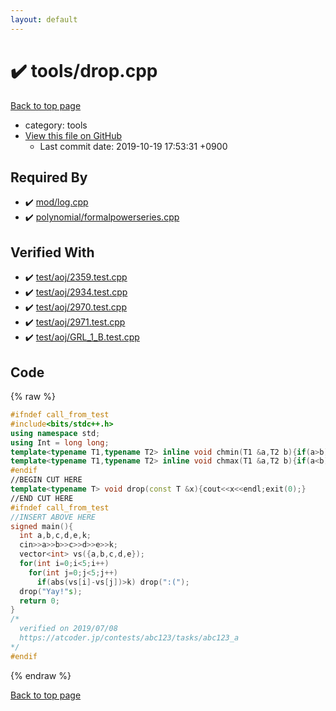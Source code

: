 ```yaml
---
layout: default
---
```


<!-- mathjax config similar to math.stackexchange -->
<script type="text/javascript" async
  src="https://cdnjs.cloudflare.com/ajax/libs/mathjax/2.7.5/MathJax.js?config=TeX-MML-AM_CHTML">
</script>
<script type="text/x-mathjax-config">
  MathJax.Hub.Config({
    TeX: { equationNumbers: { autoNumber: "AMS" }},
    tex2jax: {
      inlineMath: [ ['$','$'] ],
      processEscapes: true
    },
    "HTML-CSS": { matchFontHeight: false },
    displayAlign: "left",
    displayIndent: "2em"
  });
</script>

<script type="text/javascript" src="https://cdnjs.cloudflare.com/ajax/libs/jquery/3.4.1/jquery.min.js"></script>
<script src="https://cdn.jsdelivr.net/npm/jquery-balloon-js@1.1.2/jquery.balloon.min.js" integrity="sha256-ZEYs9VrgAeNuPvs15E39OsyOJaIkXEEt10fzxJ20+2I=" crossorigin="anonymous"></script>
<script type="text/javascript" src="../../assets/js/copy-button.js"></script>
<link rel="stylesheet" href="../../assets/css/copy-button.css" />


# :heavy_check_mark: tools/drop.cpp
<a href="../../index.html">Back to top page</a>

* category: tools
* <a href="{{ site.github.repository_url }}/blob/master/tools/drop.cpp">View this file on GitHub</a>
    - Last commit date: 2019-10-19 17:53:31 +0900




## Required By
* :heavy_check_mark: <a href="../mod/log.cpp.html">mod/log.cpp</a>
* :heavy_check_mark: <a href="../polynomial/formalpowerseries.cpp.html">polynomial/formalpowerseries.cpp</a>


## Verified With
* :heavy_check_mark: <a href="../../verify/test/aoj/2359.test.cpp.html">test/aoj/2359.test.cpp</a>
* :heavy_check_mark: <a href="../../verify/test/aoj/2934.test.cpp.html">test/aoj/2934.test.cpp</a>
* :heavy_check_mark: <a href="../../verify/test/aoj/2970.test.cpp.html">test/aoj/2970.test.cpp</a>
* :heavy_check_mark: <a href="../../verify/test/aoj/2971.test.cpp.html">test/aoj/2971.test.cpp</a>
* :heavy_check_mark: <a href="../../verify/test/aoj/GRL_1_B.test.cpp.html">test/aoj/GRL_1_B.test.cpp</a>


## Code
{% raw %}
```cpp
#ifndef call_from_test
#include<bits/stdc++.h>
using namespace std;
using Int = long long;
template<typename T1,typename T2> inline void chmin(T1 &a,T2 b){if(a>b) a=b;}
template<typename T1,typename T2> inline void chmax(T1 &a,T2 b){if(a<b) a=b;}
#endif
//BEGIN CUT HERE
template<typename T> void drop(const T &x){cout<<x<<endl;exit(0);}
//END CUT HERE
#ifndef call_from_test
//INSERT ABOVE HERE
signed main(){
  int a,b,c,d,e,k;
  cin>>a>>b>>c>>d>>e>>k;
  vector<int> vs({a,b,c,d,e});
  for(int i=0;i<5;i++)
    for(int j=0;j<5;j++)
      if(abs(vs[i]-vs[j])>k) drop(":(");
  drop("Yay!"s);
  return 0;
}
/*
  verified on 2019/07/08
  https://atcoder.jp/contests/abc123/tasks/abc123_a
*/
#endif

```
{% endraw %}

<a href="../../index.html">Back to top page</a>

